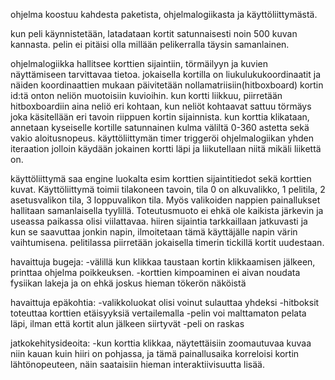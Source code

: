 ohjelma koostuu kahdesta paketista, ohjelmalogiikasta ja käyttöliittymästä.

kun peli käynnistetään, latadataan kortit satunnaisesti noin 500 kuvan kannasta. pelin ei pitäisi olla millään pelikerralla täysin samanlainen.

ohjelmalogiikka hallitsee korttien sijaintiin, törmäilyyn ja kuvien näyttämiseen tarvittavaa tietoa. jokaisella kortilla on liukulukukoordinaatit ja näiden koordinaattien mukaan päivitetään nollamatriisiin(hitboxboard) kortin id:tä onton neliön muotoisiin kuvioihin. kun kortti liikkuu, piirretään hitboxboardiin aina neliö eri kohtaan, kun neliöt kohtaavat sattuu törmäys joka käsitellään eri tavoin riippuen kortin sijainnista. kun korttia klikataan, annetaan kyseiselle kortille satunnainen kulma väliltä 0-360 astetta sekä vakio aloitusnopeus. käyttöliittymän timer triggeröi ohjelmalogiikan yhden iteraation jolloin käydään jokainen kortti läpi ja liikutellaan niitä mikäli liikettä on.

käyttöliittymä saa engine luokalta esim korttien sijaintitiedot sekä korttien kuvat. Käyttöliittymä toimii tilakoneen tavoin, tila 0 on alkuvalikko, 1 pelitila, 2 asetusvalikon tila, 3 loppuvalikon tila. Myös valikoiden nappien painallukset hallitaan samanlaisella tyylillä. Toteutusmuoto ei ehkä ole kaikista järkevin ja useassa paikassa olisi viilattavaa. hiiren sijaintia tarkkaillaan jatkuvasti ja kun se saavuttaa jonkin napin, ilmoitetaan tämä käyttäjälle napin värin vaihtumisena. pelitilassa piirretään jokaisella timerin tickillä kortit uudestaan.


havaittuja bugeja:
	-välillä kun klikkaa taustaan kortin klikkaamisen jälkeen, printtaa ohjelma poikkeuksen.
	-korttien kimpoaminen ei aivan noudata fysiikan lakeja ja on ehkä joskus hieman tökerön näköistä

havaittuja epäkohtia:
	-valikkoluokat olisi voinut sulauttaa yhdeksi
	-hitboksit toteuttaa korttien etäisyyksiä vertailemalla
	-pelin voi malttamaton pelata läpi, ilman että kortit alun jälkeen siirtyvät
	-peli on raskas
	
jatkokehitysideoita:
	-kun korttia klikkaa, näytettäisiin zoomautuvaa kuvaa niin kauan kuin hiiri on pohjassa, ja tämä painallusaika korreloisi kortin lähtönopeuteen, näin saataisiin hieman interaktiivisuutta lisää.
